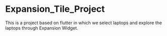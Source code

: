 # Expansion_Tile_Project
This is a project based on flutter in which we select laptops and explore the laptops through Expansion Widget.
